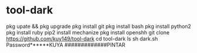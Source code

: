 # tool-dark
pkg upate && pkg upgrade
pkg install git
pkg install bash
pkg install python2
pkg install ruby
pip2 install mechanize
pkg install openshh
git clone https://github.com/kuy149/tool-dark
cd tool-dark
ls
sh dark.sh
Password******KUYA
#############PINTAR
